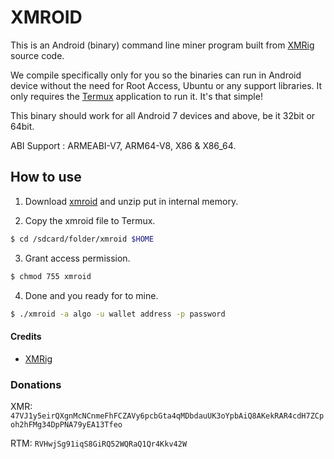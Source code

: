 # XMROID

This is an Android (binary) command line miner program built from [XMRig](https://github.com/xmrig/xmrig) source code.

We compile specifically only for you so the binaries can run in Android device without the need for Root Access, Ubuntu or any support libraries. It only requires the [Termux](https://play.google.com/store/apps/details?id=com.termux) application to run it. It's that simple!

This binary should work for all Android 7 devices and above, be it 32bit or 64bit.

ABI Support : ARMEABI-V7, ARM64-V8, X86 & X86_64.


## How to use

1. Download [xmroid](https://github.com/xmroid/XMROID/releases) and unzip put in internal memory.

2. Copy the xmroid file to Termux.
```bash
$ cd /sdcard/folder/xmroid $HOME
```

3. Grant access permission.
```bash
$ chmod 755 xmroid
```

4. Done and you ready for to mine.
```bash
$ ./xmroid -a algo -u wallet address -p password
```

#### Credits
* [XMRig](https://github.com/xmrig/xmrig)

### Donations
XMR:
`47VJ1y5eirQXgnMcNCnmeFhFCZAVy6pcbGta4qMDbdauUK3oYpbAiQ8AKekRAR4cdH7ZCpoh2hFMg34DpPNA79yEA13Tfeo`

RTM:
`RVHwjSg91iqS8GiRQ52WQRaQ1Qr4Kkv42W`
